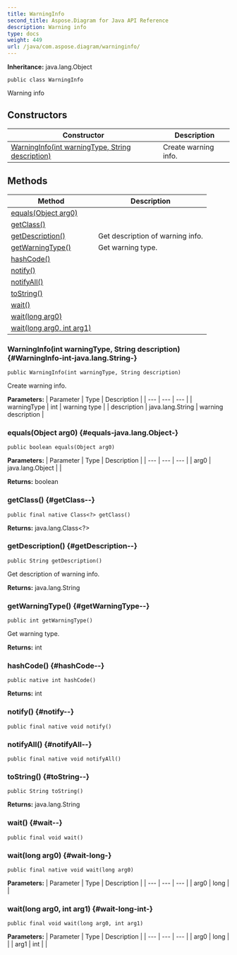```yaml
---
title: WarningInfo
second_title: Aspose.Diagram for Java API Reference
description: Warning info
type: docs
weight: 449
url: /java/com.aspose.diagram/warninginfo/
---
```


**Inheritance:**
java.lang.Object
```
public class WarningInfo
```

Warning info
## Constructors

| Constructor | Description |
| --- | --- |
| [WarningInfo(int warningType, String description)](#WarningInfo-int-java.lang.String-) | Create warning info. |
## Methods

| Method | Description |
| --- | --- |
| [equals(Object arg0)](#equals-java.lang.Object-) |  |
| [getClass()](#getClass--) |  |
| [getDescription()](#getDescription--) | Get description of warning info. |
| [getWarningType()](#getWarningType--) | Get warning type. |
| [hashCode()](#hashCode--) |  |
| [notify()](#notify--) |  |
| [notifyAll()](#notifyAll--) |  |
| [toString()](#toString--) |  |
| [wait()](#wait--) |  |
| [wait(long arg0)](#wait-long-) |  |
| [wait(long arg0, int arg1)](#wait-long-int-) |  |
### WarningInfo(int warningType, String description) {#WarningInfo-int-java.lang.String-}
```
public WarningInfo(int warningType, String description)
```


Create warning info.

**Parameters:**
| Parameter | Type | Description |
| --- | --- | --- |
| warningType | int | warning type |
| description | java.lang.String | warning description |

### equals(Object arg0) {#equals-java.lang.Object-}
```
public boolean equals(Object arg0)
```




**Parameters:**
| Parameter | Type | Description |
| --- | --- | --- |
| arg0 | java.lang.Object |  |

**Returns:**
boolean
### getClass() {#getClass--}
```
public final native Class<?> getClass()
```




**Returns:**
java.lang.Class<?>
### getDescription() {#getDescription--}
```
public String getDescription()
```


Get description of warning info.

**Returns:**
java.lang.String
### getWarningType() {#getWarningType--}
```
public int getWarningType()
```


Get warning type.

**Returns:**
int
### hashCode() {#hashCode--}
```
public native int hashCode()
```




**Returns:**
int
### notify() {#notify--}
```
public final native void notify()
```




### notifyAll() {#notifyAll--}
```
public final native void notifyAll()
```




### toString() {#toString--}
```
public String toString()
```




**Returns:**
java.lang.String
### wait() {#wait--}
```
public final void wait()
```




### wait(long arg0) {#wait-long-}
```
public final native void wait(long arg0)
```




**Parameters:**
| Parameter | Type | Description |
| --- | --- | --- |
| arg0 | long |  |

### wait(long arg0, int arg1) {#wait-long-int-}
```
public final void wait(long arg0, int arg1)
```




**Parameters:**
| Parameter | Type | Description |
| --- | --- | --- |
| arg0 | long |  |
| arg1 | int |  |

